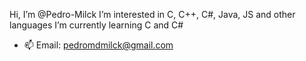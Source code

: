  Hi, I’m @Pedro-Milck
 I’m interested in C, C++, C#, Java, JS and other languages
 I’m currently learning C and C#
- 📫 Email: pedromdmilck@gmail.com
 
<!---
Pedro-Milck/Pedro-Milck is a ✨ special ✨ repository because its `README.md` (this file) appears on your GitHub profile.
You can click the Preview link to take a look at your changes.
--->
